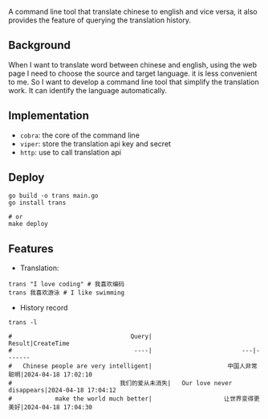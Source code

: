 A command line tool that translate chinese to english and vice versa,
it also provides the feature of querying the translation history.

## Background

When I want to translate word between chinese and english,
using the web page I need to choose the source and target language.
it is less convenient to me. So I want to develop a command line tool
that simplify the translation work. It can identify the language automatically.

## Implementation

* `cobra`: the core of the command line
* `viper`: store the translation api key and secret
* `http`: use to call translation api

## Deploy

```shell
go build -o trans main.go
go install trans

# or
make deploy
```

## Features
* Translation: 
```shell
trans "I love coding" # 我喜欢编码
trans 我喜欢游泳 # I like swimming
```

* History record
```shell
trans -l

#                                 Query|                      Result|CreateTime
#                                  ----|                         ---|-------
#   Chinese people are very intelligent|                     中国人非常聪明|2024-04-18 17:02:10
#                              我们的爱从未消失|   Our love never disappears|2024-04-18 17:04:12
#            make the world much better|                    让世界变得更美好|2024-04-18 17:04:30
```
